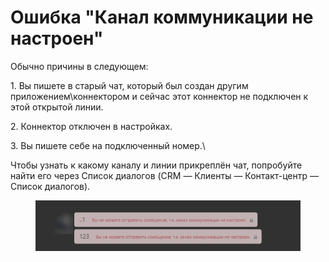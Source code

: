 # Ошибка "Канал коммуникации не настроен"

Обычно причины в следующем:

1\. Вы пишете в старый чат, который был создан другим приложением\коннектором и сейчас этот коннектор не подключен к этой открытой линии.

2\. Коннектор отключен в настройках.&#x20;

3\. Вы пишете себе на подключенный номер.\


Чтобы узнать к какому каналу и линии прикреплён чат, попробуйте найти его через Список диалогов (CRM — Клиенты — Контакт-центр — Список диалогов).

<figure><img src="../../.gitbook/assets/image (2) (1) (1).png" alt=""><figcaption></figcaption></figure>
